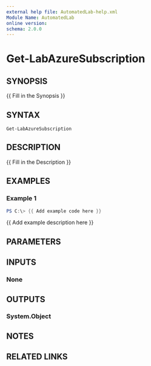 ```yaml
---
external help file: AutomatedLab-help.xml
Module Name: AutomatedLab
online version:
schema: 2.0.0
---
```


# Get-LabAzureSubscription

## SYNOPSIS
{{ Fill in the Synopsis }}

## SYNTAX

```
Get-LabAzureSubscription
```

## DESCRIPTION
{{ Fill in the Description }}

## EXAMPLES

### Example 1
```powershell
PS C:\> {{ Add example code here }}
```

{{ Add example description here }}

## PARAMETERS

## INPUTS

### None

## OUTPUTS

### System.Object
## NOTES

## RELATED LINKS
